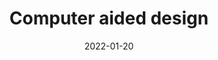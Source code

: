 ---
title: Computer aided design
date: 2022-01-20
slug: computer-aided-design
image: "hello.jpg"
description: Week 2
---